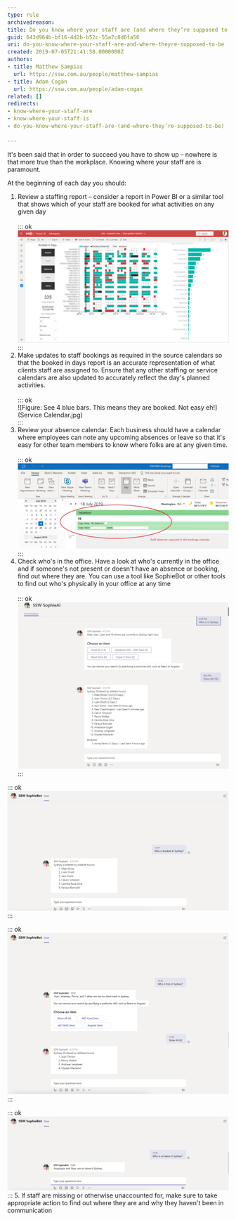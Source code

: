 ```yaml
---
type: rule
archivedreason: 
title: Do you know where your staff are (and where they’re supposed to be)?
guid: 643d964b-bf16-4d2b-b52c-55a7c8d6fa56
uri: do-you-know-where-your-staff-are-and-where-theyre-supposed-to-be
created: 2019-07-05T21:41:58.0000000Z
authors:
- title: Matthew Sampias
  url: https://ssw.com.au/people/matthew-sampias
- title: Adam Cogan
  url: https://ssw.com.au/people/adam-cogan
related: []
redirects:
- know-where-your-staff-are
- know-where-your-staff-is
- do-you-know-where-your-staff-are-(and-where-they’re-supposed-to-be)

---
```


It's been said that in order to succeed you have to show up – nowhere is that more true than the workplace. Knowing where your staff are is paramount.

<!--endintro-->

At the beginning of each day you should:

1. Review a staffing report – consider a report in Power BI or a similar tool that shows which of your staff are booked for what activities on any given day <br>      
::: ok  
![Figure: Green is booked, Black is booked for internal work, and Red is leave](BookedInDays.jpg)  
:::
2. Make updates to staff bookings as required in the source calendars so that the booked in days report is an accurate representation of what clients staff are assigned to. Ensure that any other staffing or service calendars are also updated to accurately reflect the day's planned activities.<br>      
::: ok  
![Figure: See 4 blue bars. This means they are booked. Not easy eh!](Service Calendar.jpg)  
:::
3. Review your absence calendar. Each business should have a calendar where employees can note any upcoming absences or leave so that it's easy for other team members to know where folks are at any given time. <br>      
::: ok  
![Figure: Here are the 2 people on leave](absences.jpg)  
:::
4. Check who's in the office. Have a look at who's currently in the office and if someone's not present or doesn't have an absence or booking, find out where they are. You can use a tool like SophieBot or other tools to find out who's physically in your office at any time <br>      
::: ok  
![Figure: You can use <br>            SophieBot to provide a staffing report of who is physically in the office today](SophieBot.jpg)  
:::  

::: ok  
![Figure: SSW SophieBot to answer “Who is booked? [ANSWER: 6 people]](SophieBot-booked.jpg)  
:::  

::: ok  
![Figure: SSW SophieBot to answer “Who is free? [ANSWER: 4 people]](SophieBot-free.jpg)  
:::  

::: ok  
![Figure: SSW SophieBot to answer “Who is on leave? [ANSWER: 2 people]](SophieBot-leave.jpg)  
:::
5. If staff are missing or otherwise unaccounted for, make sure to take appropriate action to find out where they are and why they haven't been in communication
